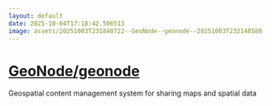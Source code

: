 ```yaml
---
layout: default
date: 2025-10-04T17:18:42.506513
image: assets/20251003T231840722--GeoNode--geonode--20251003T232148580--cropped.png
---
```


# [GeoNode/geonode](https://github.com/GeoNode/geonode)

Geospatial content management system for sharing maps and spatial data
